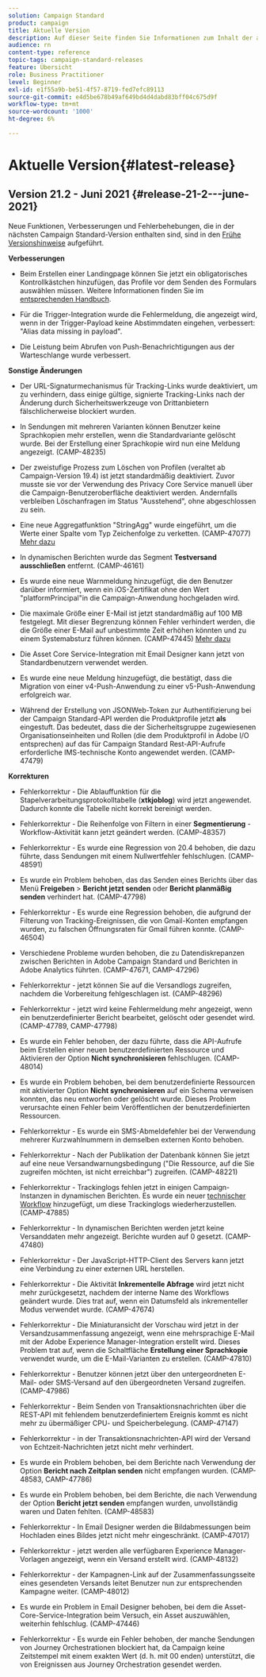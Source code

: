 ```yaml
---
solution: Campaign Standard
product: campaign
title: Aktuelle Version
description: Auf dieser Seite finden Sie Informationen zum Inhalt der aktuellen Version von Campaign Standard.
audience: rn
content-type: reference
topic-tags: campaign-standard-releases
feature: Übersicht
role: Business Practitioner
level: Beginner
exl-id: e1f55a9b-be51-4f57-8719-fed7efc89113
source-git-commit: e4d5be678b49af649bd4d4dabd83bff04c675d9f
workflow-type: tm+mt
source-wordcount: '1000'
ht-degree: 6%

---
```


# Aktuelle Version{#latest-release}

## Version 21.2 - Juni 2021            {#release-21-2---june-2021}

Neue Funktionen, Verbesserungen und Fehlerbehebungen, die in der nächsten Campaign Standard-Version enthalten sind, sind in den [Frühe Versionshinweise](e-release-notes.md) aufgeführt.

**Verbesserungen**

* Beim Erstellen einer Landingpage können Sie jetzt ein obligatorisches Kontrollkästchen hinzufügen, das Profile vor dem Senden des Formulars auswählen müssen. Weitere Informationen finden Sie im [entsprechenden Handbuch](../../channels/using/managing-landing-page-form-data.md#agreement-checkbox).

* Für die Trigger-Integration wurde die Fehlermeldung, die angezeigt wird, wenn in der Trigger-Payload keine Abstimmdaten eingehen, verbessert: &quot;Alias data missing in payload&quot;.

* Die Leistung beim Abrufen von Push-Benachrichtigungen aus der Warteschlange wurde verbessert.

**Sonstige Änderungen**

* Der URL-Signaturmechanismus für Tracking-Links wurde deaktiviert, um zu verhindern, dass einige gültige, signierte Tracking-Links nach der Änderung durch Sicherheitswerkzeuge von Drittanbietern fälschlicherweise blockiert wurden.

* In Sendungen mit mehreren Varianten können Benutzer keine Sprachkopien mehr erstellen, wenn die Standardvariante gelöscht wurde. Bei der Erstellung einer Sprachkopie wird nun eine Meldung angezeigt. (CAMP-48235)

* Der zweistufige Prozess zum Löschen von Profilen (veraltet ab Campaign-Version 19.4) ist jetzt standardmäßig deaktiviert. Zuvor musste sie vor der Verwendung des Privacy Core Service manuell über die Campaign-Benutzeroberfläche deaktiviert werden. Andernfalls verbleiben Löschanfragen im Status &quot;Ausstehend&quot;, ohne abgeschlossen zu sein.

* Eine neue Aggregatfunktion &quot;StringAgg&quot; wurde eingeführt, um die Werte einer Spalte vom Typ Zeichenfolge zu verketten. (CAMP-47077) [Mehr dazu](../../automating/using/list-of-functions.md#aggregates)

* In dynamischen Berichten wurde das Segment **Testversand ausschließen** entfernt. (CAMP-46161)

* Es wurde eine neue Warnmeldung hinzugefügt, die den Benutzer darüber informiert, wenn ein iOS-Zertifikat ohne den Wert &quot;platformPrincipal&quot;in die Campaign-Anwendung hochgeladen wird.

* Die maximale Größe einer E-Mail ist jetzt standardmäßig auf 100 MB festgelegt. Mit dieser Begrenzung können Fehler verhindert werden, die die Größe einer E-Mail auf unbestimmte Zeit erhöhen könnten und zu einem Systemabsturz führen können. (CAMP-47445) [Mehr dazu](../../sending/using/design-and-personalize.md#email-size)

* Die Asset Core Service-Integration mit Email Designer kann jetzt von Standardbenutzern verwendet werden.

* Es wurde eine neue Meldung hinzugefügt, die bestätigt, dass die Migration von einer v4-Push-Anwendung zu einer v5-Push-Anwendung erfolgreich war.

* Während der Erstellung von JSONWeb-Token zur Authentifizierung bei der Campaign Standard-API werden die Produktprofile jetzt **als** eingestuft. Das bedeutet, dass die der Sicherheitsgruppe zugewiesenen Organisationseinheiten und Rollen (die dem Produktprofil in Adobe I/O entsprechen) auf das für Campaign Standard Rest-API-Aufrufe erforderliche IMS-technische Konto angewendet werden. (CAMP-47479)

**Korrekturen**

* Fehlerkorrektur - Die Ablauffunktion für die Stapelverarbeitungsprotokolltabelle (**xtkjoblog**) wird jetzt angewendet. Dadurch konnte die Tabelle nicht korrekt bereinigt werden.

* Fehlerkorrektur - Die Reihenfolge von Filtern in einer **Segmentierung** -Workflow-Aktivität kann jetzt geändert werden. (CAMP-48357)

* Fehlerkorrektur - Es wurde eine Regression von 20.4 behoben, die dazu führte, dass Sendungen mit einem Nullwertfehler fehlschlugen. (CAMP-48591)

* Es wurde ein Problem behoben, das das Senden eines Berichts über das Menü **Freigeben** > **Bericht jetzt senden** oder **Bericht planmäßig senden** verhindert hat. (CAMP-47798)

* Fehlerkorrektur - Es wurde eine Regression behoben, die aufgrund der Filterung von Tracking-Ereignissen, die von Gmail-Konten empfangen wurden, zu falschen Öffnungsraten für Gmail führen konnte. (CAMP-46504)

* Verschiedene Probleme wurden behoben, die zu Datendiskrepanzen zwischen Berichten in Adobe Campaign Standard und Berichten in Adobe Analytics führten. (CAMP-47671, CAMP-47296)

* Fehlerkorrektur - jetzt können Sie auf die Versandlogs zugreifen, nachdem die Vorbereitung fehlgeschlagen ist. (CAMP-48296)

* Fehlerkorrektur - jetzt wird keine Fehlermeldung mehr angezeigt, wenn ein benutzerdefinierter Bericht bearbeitet, gelöscht oder gesendet wird. (CAMP-47789, CAMP-47798)

* Es wurde ein Fehler behoben, der dazu führte, dass die API-Aufrufe beim Erstellen einer neuen benutzerdefinierten Ressource und Aktivieren der Option **Nicht synchronisieren** fehlschlugen. (CAMP-48014)

* Es wurde ein Problem behoben, bei dem benutzerdefinierte Ressourcen mit aktivierter Option **Nicht synchronisieren** auf ein Schema verweisen konnten, das neu entworfen oder gelöscht wurde. Dieses Problem verursachte einen Fehler beim Veröffentlichen der benutzerdefinierten Ressourcen.

* Fehlerkorrektur - Es wurde ein SMS-Abmeldefehler bei der Verwendung mehrerer Kurzwahlnummern in demselben externen Konto behoben.

* Fehlerkorrektur - Nach der Publikation der Datenbank können Sie jetzt auf eine neue Versandwarnungsbedingung (&quot;Die Ressource, auf die Sie zugreifen möchten, ist nicht erreichbar&quot;) zugreifen. (CAMP-48221)

* Fehlerkorrektur - Trackinglogs fehlen jetzt in einigen Campaign-Instanzen in dynamischen Berichten. Es wurde ein neuer [technischer Workflow](../../administration/using/technical-workflows.md) hinzugefügt, um diese Trackinglogs wiederherzustellen. (CAMP-47885)

* Fehlerkorrektur - In dynamischen Berichten werden jetzt keine Versanddaten mehr angezeigt. Berichte wurden auf 0 gesetzt. (CAMP-47480)

* Fehlerkorrektur - Der JavaScript-HTTP-Client des Servers kann jetzt eine Verbindung zu einer externen URL herstellen.

* Fehlerkorrektur - Die Aktivität **Inkrementelle Abfrage** wird jetzt nicht mehr zurückgesetzt, nachdem der interne Name des Workflows geändert wurde. Dies trat auf, wenn ein Datumsfeld als inkrementeller Modus verwendet wurde. (CAMP-47674)

* Fehlerkorrektur - Die Miniaturansicht der Vorschau wird jetzt in der Versandzusammenfassung angezeigt, wenn eine mehrsprachige E-Mail mit der Adobe Experience Manager-Integration erstellt wird. Dieses Problem trat auf, wenn die Schaltfläche **Erstellung einer Sprachkopie** verwendet wurde, um die E-Mail-Varianten zu erstellen. (CAMP-47810)

* Fehlerkorrektur - Benutzer können jetzt über den untergeordneten E-Mail- oder SMS-Versand auf den übergeordneten Versand zugreifen. (CAMP-47986)

* Fehlerkorrektur - Beim Senden von Transaktionsnachrichten über die REST-API mit fehlendem benutzerdefiniertem Ereignis kommt es nicht mehr zu übermäßiger CPU- und Speicherbelegung. (CAMP-47147)

* Fehlerkorrektur - in der Transaktionsnachrichten-API wird der Versand von Echtzeit-Nachrichten jetzt nicht mehr verhindert.

* Es wurde ein Problem behoben, bei dem Berichte nach Verwendung der Option **Bericht nach Zeitplan senden** nicht empfangen wurden. (CAMP-48583, CAMP-47786)

* Es wurde ein Problem behoben, bei dem Berichte, die nach Verwendung der Option **Bericht jetzt senden** empfangen wurden, unvollständig waren und Daten fehlten. (CAMP-48583)

* Fehlerkorrektur - In Email Designer werden die Bildabmessungen beim Hochladen eines Bildes jetzt nicht mehr eingeschränkt. (CAMP-47017)

* Fehlerkorrektur - jetzt werden alle verfügbaren Experience Manager-Vorlagen angezeigt, wenn ein Versand erstellt wird. (CAMP-48132)

* Fehlerkorrektur - der Kampagnen-Link auf der Zusammenfassungsseite eines gesendeten Versands leitet Benutzer nun zur entsprechenden Kampagne weiter. (CAMP-48012)

* Es wurde ein Problem in Email Designer behoben, bei dem die Asset-Core-Service-Integration beim Versuch, ein Asset auszuwählen, weiterhin fehlschlug. (CAMP-47446)

* Fehlerkorrektur - Es wurde ein Fehler behoben, der manche Sendungen von Journey Orchestrationen blockiert hat, da Campaign keine Zeitstempel mit einem exakten Wert (d. h. mit 00 enden) unterstützt, die von Ereignissen aus Journey Orchestration gesendet werden.

